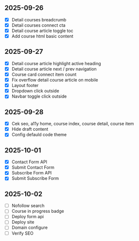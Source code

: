 ## 2025-09-26

- [x] Detail courses breadcrumb
- [x] Detail courses connect cta
- [x] Detail course article toggle toc
- [x] Add course html basic content

## 2025-09-27

- [x] Detail course article highlight active heading
- [x] Detail course article next / prev navigation
- [x] Course card connect item count
- [x] Fix overflow detail course article on mobile
- [x] Layout footer
- [x] Dropdown click outside
- [x] Navbar toggle click outside

## 2025-09-28

- [x] Cek seo, a11y home, course index, course detail, course item
- [x] Hide draft content
- [x] Config defauld code theme

## 2025-10-01

- [x] Contact Form API
- [x] Submit Contact Form
- [x] Subscribe Form API
- [x] Submit Subscribe Form

## 2025-10-02

- [ ] Nofollow search
- [ ] Course in progress badge
- [ ] Deploy form api
- [ ] Deploy site
- [ ] Domain configure
- [ ] Verify SEO